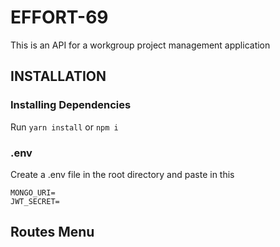 # EFFORT-69
This is an API for  a workgroup project management application

## INSTALLATION

### Installing Dependencies

Run
`yarn install` or `npm i`

### .env

Create a .env file in the root directory and paste in this

```
MONGO_URI=
JWT_SECRET=
```

## Routes Menu
